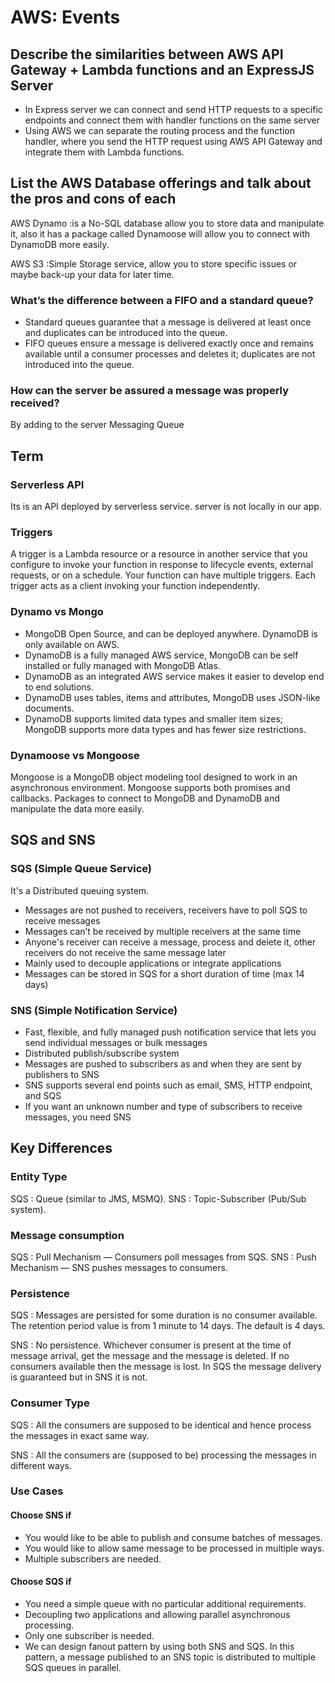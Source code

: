 # AWS: Events


## Describe the similarities between AWS API Gateway + Lambda functions and an ExpressJS Server
- In Express server we can connect and send HTTP requests to a specific endpoints and connect them with handler functions on the same server
 - Using AWS we can separate the routing process and the function handler, where you send the HTTP request using AWS API Gateway and integrate them with Lambda functions.

## List the AWS Database offerings and talk about the pros and cons of each
AWS Dynamo :is a No-SQL database allow you to store data and manipulate it, also it has a package called Dynamoose will allow you to connect with DynamoDB more easily.

AWS S3 :Simple Storage service, allow you to store specific issues or maybe back-up your data for later time. 

### What’s the difference between a FIFO and a standard queue?
- Standard queues guarantee that a message is delivered at least once and duplicates can be introduced into the queue. 
- FIFO queues ensure a message is delivered exactly once and remains available until a consumer processes and deletes it; duplicates are not introduced into the queue.


### How can the server be assured a message was properly received?
By adding to the server Messaging Queue 


## Term

### Serverless API
 Its is an API deployed by serverless service. server is not locally in our app.

### Triggers
A trigger is a Lambda resource or a resource in another service that you configure to invoke your function in response to lifecycle events, external requests, or on a schedule. Your function can have multiple triggers. Each trigger acts as a client invoking your function independently.
### Dynamo vs Mongo

- MongoDB Open Source, and can be deployed anywhere. DynamoDB is only available on AWS.
- DynamoDB is a fully managed AWS service, MongoDB can be self installed or fully managed with MongoDB Atlas.
- DynamoDB as an integrated AWS service makes it easier to develop end to end solutions.
- DynamoDB uses tables, items and attributes, MongoDB uses JSON-like documents.
- DynamoDB supports limited data types and smaller item sizes; MongoDB supports more data types and has fewer size restrictions.

### Dynamoose vs Mongoose

Mongoose is a MongoDB object modeling tool designed to work in an asynchronous environment. Mongoose supports both promises and callbacks.
Packages to connect to MongoDB and DynamoDB and manipulate the data more easily.



## SQS and SNS

### SQS (Simple Queue Service)

  It's a Distributed queuing system.
- Messages are not pushed to receivers, receivers have to poll SQS to receive messages
- Messages can’t be received by multiple receivers at the same time
- Anyone's receiver can receive a message, process and delete it, other receivers do not receive the same message later
- Mainly used to decouple applications or integrate applications
- Messages can be stored in SQS for a short duration of time (max 14 days)

### SNS (Simple Notification Service)

- Fast, flexible, and fully managed push notification service that lets you send individual messages or bulk messages
- Distributed publish/subscribe system
- Messages are pushed to subscribers as and when they are sent by publishers to SNS
- SNS supports several end points such as email, SMS, HTTP endpoint, and SQS
- If you want an unknown number and type of subscribers to receive messages, you need SNS
  

## Key Differences

### Entity Type

SQS : Queue (similar to JMS, MSMQ).
SNS : Topic-Subscriber (Pub/Sub system).

### Message consumption

SQS : Pull Mechanism — Consumers poll messages from SQS.
SNS : Push Mechanism — SNS pushes messages to consumers.

### Persistence

SQS : Messages are persisted for some duration is no consumer available. The retention period value is from 1 minute to 14 days. The default is 4 days.

SNS : No persistence. Whichever consumer is present at the time of message arrival, get the message and the message is deleted. If no consumers available then the message is lost.
In SQS the message delivery is guaranteed but in SNS it is not.

### Consumer Type

SQS : All the consumers are supposed to be identical and hence process the messages in exact same way.

SNS : All the consumers are (supposed to be) processing the messages in different ways.

### Use Cases

#### Choose SNS if

* You would like to be able to publish and consume batches of messages.
* You would like to allow same message to be processed in multiple ways.
* Multiple subscribers are needed.

#### Choose SQS if

* You need a simple queue with no particular additional requirements.
* Decoupling two applications and allowing parallel asynchronous processing.
* Only one subscriber is needed.
* We can design fanout pattern by using both SNS and SQS. In this pattern, a message published to an SNS topic is distributed to multiple SQS queues in parallel.

